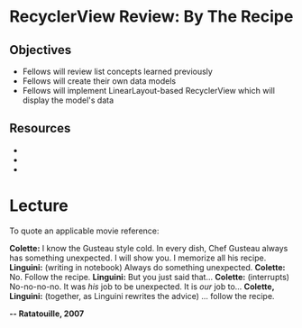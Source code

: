 # RecyclerView Review: By The Recipe

## Objectives
* Fellows will review list concepts learned previously
* Fellows will create their own data models
* Fellows will implement LinearLayout-based RecyclerView which will display the model's data  

## Resources
* []()
* []()
* []()

# Lecture

To quote an applicable movie reference:

**Colette:** I know the Gusteau style cold. In every dish, Chef Gusteau always has something unexpected. I will show you. I memorize all his recipe.
**Linguini:** (writing in notebook) Always do something unexpected.
**Colette:** No. Follow the recipe.
**Linguini:** But you just said that...
**Colette:** (interrupts) No-no-no-no. It was *his* job to be unexpected. It is *our* job to...
**Colette, Linguini:** (together, as Linguini rewrites the advice) ... follow the recipe.

**-- Ratatouille, 2007**

